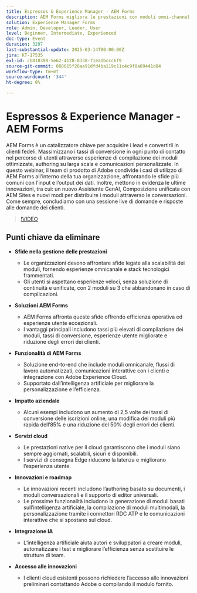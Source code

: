 ```yaml
---
title: Espressos & Experience Manager - AEM Forms
description: AEM Forms migliora le prestazioni con moduli omni-channel, personalizzazione basata su intelligenza artificiale e scalabilità nativa per il cloud, consentendo conversioni 2,5 volte più veloci, modifiche più veloci dell’85% ed errori in meno del 50%.
solution: Experience Manager Forms
role: Admin, Developer, Leader, User
level: Beginner, Intermediate, Experienced
doc-type: Event
duration: 3297
last-substantial-update: 2025-03-14T00:00:00Z
jira: KT-17535
exl-id: cb810398-5e62-4128-8338-71ea1bccc6f9
source-git-commit: 088615f28aa91dfd4ba119c11c4c9f8a89441d84
workflow-type: tm+mt
source-wordcount: '344'
ht-degree: 0%

---
```


# Espressos &amp; Experience Manager - AEM Forms

AEM Forms è un catalizzatore chiave per acquisire i lead e convertirli in clienti fedeli. Massimizzano i tassi di conversione in ogni punto di contatto nel percorso di utenti attraverso esperienze di compilazione dei moduli ottimizzate, authoring su larga scala e comunicazioni personalizzate. In questo webinar, il team di prodotto di Adobe condivide i casi di utilizzo di AEM Forms all’interno della tua organizzazione, affrontando le sfide più comuni con l’input e l’output dei dati. Inoltre, mettono in evidenza le ultime innovazioni, tra cui: un nuovo Assistente GenAI, Composizione unificata con AEM Sites e nuovi modi per distribuire i moduli attraverso le conversazioni. Come sempre, concludiamo con una sessione live di domande e risposte alle domande dei clienti.

>[!VIDEO](https://video.tv.adobe.com/v/3451636/?learn=on&enablevpops)

## Punti chiave da eliminare


* **Sfide nella gestione delle prestazioni**

   * Le organizzazioni devono affrontare sfide legate alla scalabilità dei moduli, fornendo esperienze omnicanale e stack tecnologici frammentati.
   * Gli utenti si aspettano esperienze veloci, senza soluzione di continuità e unificate, con 2 moduli su 3 che abbandonano in caso di complicazioni.

* **Soluzioni AEM Forms**

   * AEM Forms affronta queste sfide offrendo efficienza operativa ed esperienze utente eccezionali.
   * I vantaggi principali includono tassi più elevati di compilazione dei moduli, tassi di conversione, esperienze utente migliorate e riduzione degli errori dei clienti.

* **Funzionalità di AEM Forms**

   * Soluzione end-to-end che include moduli omnicanale, flussi di lavoro automatizzati, comunicazioni interattive con i clienti e integrazione con Adobe Experience Cloud.
   * Supportato dall’intelligenza artificiale per migliorare la personalizzazione e l’efficienza.

* **Impatto aziendale**

   * Alcuni esempi includono un aumento di 2,5 volte dei tassi di conversione delle iscrizioni online, una modifica dei moduli più rapida dell’85% e una riduzione del 50% degli errori dei clienti.

* **Servizi cloud**

   * Le prestazioni native per il cloud garantiscono che i moduli siano sempre aggiornati, scalabili, sicuri e disponibili.
   * I servizi di consegna Edge riducono la latenza e migliorano l’esperienza utente.

* **Innovazioni e roadmap**

   * Le innovazioni recenti includono l’authoring basato su documenti, i moduli conversazionali e il supporto di editor universali.
   * Le prossime funzionalità includono la generazione di moduli basati sull’intelligenza artificiale, la compilazione di moduli multimodali, la personalizzazione tramite i connettori RDC ATP e le comunicazioni interattive che si spostano sul cloud.

* **Integrazione IA**

   * L’intelligenza artificiale aiuta autori e sviluppatori a creare moduli, automatizzare i test e migliorare l’efficienza senza sostituire le strutture di team.

* **Accesso alle innovazioni**

   * I clienti cloud esistenti possono richiedere l’accesso alle innovazioni preliminari contattando Adobe o compilando il modulo fornito.
